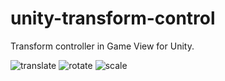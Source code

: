 unity-transform-control
=================

Transform controller in Game View for Unity.

![translate](https://raw.githubusercontent.com/mattatz/unity-transform-control/master/Captures/translate.gif)
![rotate](https://raw.githubusercontent.com/mattatz/unity-transform-control/master/Captures/rotate.gif)
![scale](https://raw.githubusercontent.com/mattatz/unity-transform-control/master/Captures/scale.gif)

